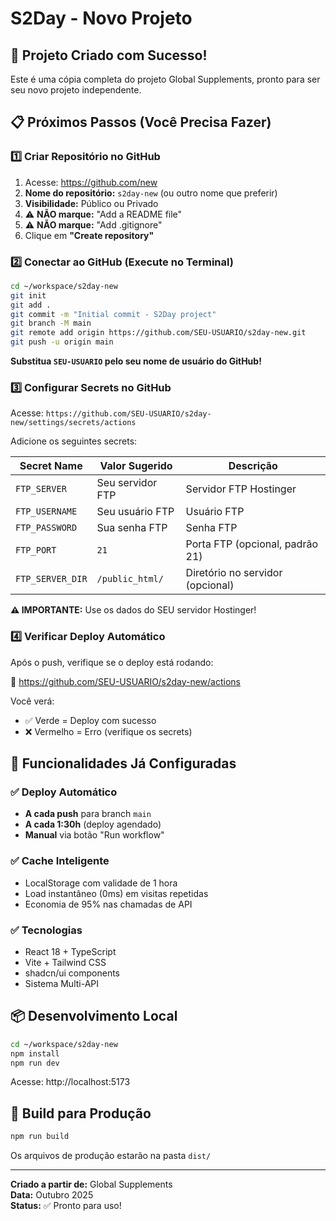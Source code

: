 # S2Day - Novo Projeto

## 🎉 Projeto Criado com Sucesso!

Este é uma cópia completa do projeto Global Supplements, pronto para ser seu novo projeto independente.

## 📋 Próximos Passos (Você Precisa Fazer)

### 1️⃣ Criar Repositório no GitHub

1. Acesse: https://github.com/new
2. **Nome do repositório:** `s2day-new` (ou outro nome que preferir)
3. **Visibilidade:** Público ou Privado
4. ⚠️ **NÃO marque:** "Add a README file"
5. ⚠️ **NÃO marque:** "Add .gitignore"
6. Clique em **"Create repository"**

### 2️⃣ Conectar ao GitHub (Execute no Terminal)

```bash
cd ~/workspace/s2day-new
git init
git add .
git commit -m "Initial commit - S2Day project"
git branch -M main
git remote add origin https://github.com/SEU-USUARIO/s2day-new.git
git push -u origin main
```

**Substitua `SEU-USUARIO` pelo seu nome de usuário do GitHub!**

### 3️⃣ Configurar Secrets no GitHub

Acesse: `https://github.com/SEU-USUARIO/s2day-new/settings/secrets/actions`

Adicione os seguintes secrets:

| Secret Name | Valor Sugerido | Descrição |
|-------------|----------------|-----------|
| `FTP_SERVER` | Seu servidor FTP | Servidor FTP Hostinger |
| `FTP_USERNAME` | Seu usuário FTP | Usuário FTP |
| `FTP_PASSWORD` | Sua senha FTP | Senha FTP |
| `FTP_PORT` | `21` | Porta FTP (opcional, padrão 21) |
| `FTP_SERVER_DIR` | `/public_html/` | Diretório no servidor (opcional) |

**⚠️ IMPORTANTE:** Use os dados do SEU servidor Hostinger!

### 4️⃣ Verificar Deploy Automático

Após o push, verifique se o deploy está rodando:

🔗 https://github.com/SEU-USUARIO/s2day-new/actions

Você verá:
- ✅ Verde = Deploy com sucesso
- ❌ Vermelho = Erro (verifique os secrets)

## 🚀 Funcionalidades Já Configuradas

### ✅ Deploy Automático
- **A cada push** para branch `main`
- **A cada 1:30h** (deploy agendado)
- **Manual** via botão "Run workflow"

### ✅ Cache Inteligente
- LocalStorage com validade de 1 hora
- Load instantâneo (0ms) em visitas repetidas
- Economia de 95% nas chamadas de API

### ✅ Tecnologias
- React 18 + TypeScript
- Vite + Tailwind CSS
- shadcn/ui components
- Sistema Multi-API

## 📦 Desenvolvimento Local

```bash
cd ~/workspace/s2day-new
npm install
npm run dev
```

Acesse: http://localhost:5173

## 🔧 Build para Produção

```bash
npm run build
```

Os arquivos de produção estarão na pasta `dist/`

---

**Criado a partir de:** Global Supplements  
**Data:** Outubro 2025  
**Status:** ✅ Pronto para uso!
